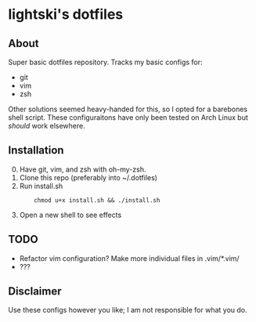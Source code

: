 # lightski's dotfiles
## About
Super basic dotfiles repository. Tracks my basic configs for:
- git
- vim
- zsh

Other solutions seemed heavy-handed for this, so I opted for a barebones shell script.
These configuraitons have only been tested on Arch Linux but *should* work elsewhere.

## Installation
0.	Have git, vim, and zsh with oh-my-zsh.
1.	Clone this repo (preferably into ~/.dotfiles)
2.	Run install.sh
	```
		chmod u+x install.sh && ./install.sh
	```
3.	Open a new shell to see effects

## TODO
*	Refactor vim configuration? Make more individual files in .vim/*.vim/
*	???

## Disclaimer
Use these configs however you like; I am not responsible for what you do.

